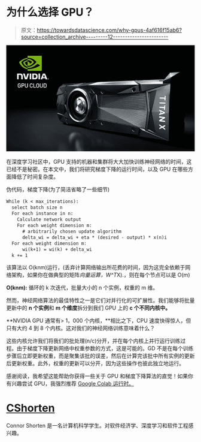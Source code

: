 # 为什么选择 GPU？

> 原文：<https://towardsdatascience.com/why-gpus-4af616f15ab6?source=collection_archive---------12----------------------->

![](img/2390b88b18fc7ead4791290d09bf7a73.png)

在深度学习社区中，GPU 支持的机器和集群将大大加快训练神经网络的时间，这已经不是秘密。在本文中，我们将研究梯度下降的运行时间，以及 GPU 在哪些方面降低了时间复杂度。

伪代码，梯度下降(为了简洁省略了一些细节)

```
While (k < max_iterations):
  select batch size n
  For each instance in n:
    Calculate network output
    For each weight dimension m:
      # arbitrarily chosen update algorithm
      delta_wi = delta_wi + eta * (desired - output) * x(n)i
  For each weight dimension m:
      wi(k+1) = wi(k) + delta_wi
  k += 1
```

该算法以 O(knm)运行，(丢弃计算网络输出所花费的时间，因为这完全依赖于网络架构，如果你在做典型的矩阵*向量运算，W^T*X).，则在每个节点可以是 O(m)

**O(knm):** 循环的 k 次迭代，批量大小的 n 个实例，权重的 m 维。

然而，神经网络算法的最佳特性之一是它们对并行化的可扩展性。我们能够将批量更新中的 **n 个实例**和 **m 个维度**拆分到我们 GPU 上的 **c 个不同内核中。**

**NVIDIA GPU 通常有> 1，000 个内核，**相比之下，CPU 速度快得惊人，但只有大约 4 到 8 个内核。这对我们的神经网络训练意味着什么？

这些内核允许我们将我们的批处理(n/c)分开，并在每个内核上并行运行训练过程。由于梯度下降更新网络中权重参数的方式，这是可能的。GD 不是在每个训练步骤后立即更新权重，而是聚集该批的误差，然后在计算完该批中所有实例的更新后更新权重。此外，权重的更新可以分开，因为这些操作也彼此独立地运行。

感谢阅读，我希望这能帮助你获得一些关于 GPU 和梯度下降算法的直觉！如果你有兴趣尝试 GPU，我强烈推荐 [Google Colab 运行时。](https://medium.com/deep-learning-turkey/google-colab-free-gpu-tutorial-e113627b9f5d)

# [CShorten](https://medium.com/@connorshorten300)

Connor Shorten 是一名计算机科学学生。对软件经济学、深度学习和软件工程感兴趣。